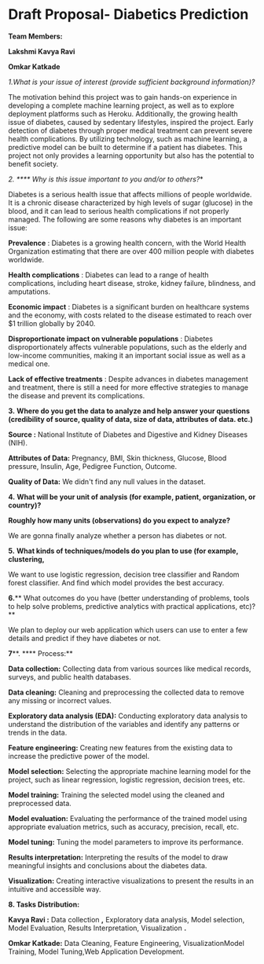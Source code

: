# **Draft Proposal- Diabetics Prediction**

**Team Members:**

**Lakshmi Kavya Ravi**

**Omkar Katkade**

**1*.*What is your issue of interest (provide sufficient background information)?**

The motivation behind this project was to gain hands-on experience in developing a complete machine learning project, as well as to explore deployment platforms such as Heroku. Additionally, the growing health issue of diabetes, caused by sedentary lifestyles, inspired the project. Early detection of diabetes through proper medical treatment can prevent severe health complications. By utilizing technology, such as machine learning, a predictive model can be built to determine if a patient has diabetes. This project not only provides a learning opportunity but also has the potential to benefit society.

**2*. **** Why is this issue important to you and/or to others?**

Diabetes is a serious health issue that affects millions of people worldwide. It is a chronic disease characterized by high levels of sugar (glucose) in the blood, and it can lead to serious health complications if not properly managed. The following are some reasons why diabetes is an important issue:

**Prevalence** : Diabetes is a growing health concern, with the World Health Organization estimating that there are over 400 million people with diabetes worldwide.

**Health complications** : Diabetes can lead to a range of health complications, including heart disease, stroke, kidney failure, blindness, and amputations.

**Economic impact** : Diabetes is a significant burden on healthcare systems and the economy, with costs related to the disease estimated to reach over $1 trillion globally by 2040.

**Disproportionate impact on vulnerable populations** : Diabetes disproportionately affects vulnerable populations, such as the elderly and low-income communities, making it an important social issue as well as a medical one.

**Lack of effective treatments** : Despite advances in diabetes management and treatment, there is still a need for more effective strategies to manage the disease and prevent its complications.

**3.** **Where do you get the data to analyze and help answer your questions (credibility of source, quality of data, size of data, attributes of data. etc.)**

**Source :** National Institute of Diabetes and Digestive and Kidney Diseases (NIH).

**Attributes of Data:** Pregnancy, BMI, Skin thickness, Glucose, Blood pressure, Insulin, Age, Pedigree Function, Outcome.

**Quality of Data:** We didn't find any null values in the dataset.

**4.** **What will be your unit of analysis (for example, patient, organization, or country)?**

**Roughly how many units (observations) do you expect to analyze?**

We are gonna finally analyze whether a person has diabetes or not.

**5.** **What kinds of techniques/models do you plan to use (for example, clustering,**

We want to use logistic regression, decision tree classifier and Random forest classifier. And find which model provides the best accuracy.

**6.**** What outcomes do you have (better understanding of problems, tools to help solve problems, predictive analytics with practical applications, etc)?**

We plan to deploy our web application which users can use to enter a few details and predict if they have diabetes or not.

**7****. **** Process:**

**Data collection:** Collecting data from various sources like medical records, surveys, and public health databases.

**Data cleaning:** Cleaning and preprocessing the collected data to remove any missing or incorrect values.

**Exploratory data analysis (EDA):** Conducting exploratory data analysis to understand the distribution of the variables and identify any patterns or trends in the data.

**Feature engineering:** Creating new features from the existing data to increase the predictive power of the model.

**Model selection:** Selecting the appropriate machine learning model for the project, such as linear regression, logistic regression, decision trees, etc.

**Model training:** Training the selected model using the cleaned and preprocessed data.

**Model evaluation:** Evaluating the performance of the trained model using appropriate evaluation metrics, such as accuracy, precision, recall, etc.

**Model tuning:** Tuning the model parameters to improve its performance.

**Results interpretation:** Interpreting the results of the model to draw meaningful insights and conclusions about the diabetes data.

**Visualization:** Creating interactive visualizations to present the results in an intuitive and accessible way.

**8. Tasks Distribution:**

**Kavya Ravi :** Data collection **,** Exploratory data analysis, Model selection, Model Evaluation, Results Interpretation, Visualization **.**

**Omkar Katkade:** Data Cleaning, Feature Engineering, VisualizationModel Training, Model Tuning,Web Application Development.
